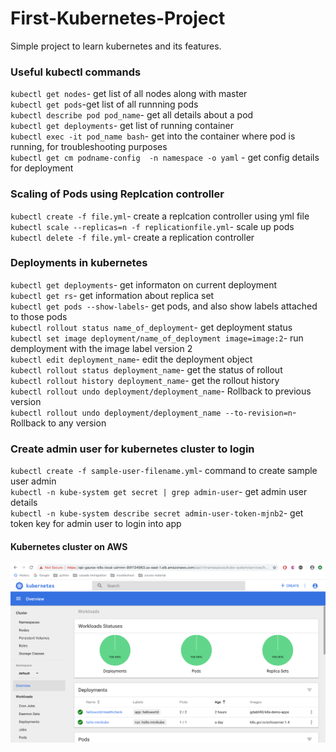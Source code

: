 # First-Kubernetes-Project
Simple project to learn kubernetes and its features.
### Useful kubectl commands
`kubectl get nodes`- get list of all nodes along with master<br /> 
`kubectl get pods`-get list of all runnning pods<br /> 
`kubectl describe pod pod_name`- get all details about a pod<br /> 
`kubectl get deployments`- get list of running container<br /> 
`kubectl exec -it pod_name bash`- get into the container where pod is running, for troubleshooting purposes<br />
`kubectl get cm podname-config  -n namespace -o yaml` - get config details for deployment 
### Scaling of Pods using Replcation controller
`kubectl create -f file.yml`- create a replcation controller using yml file<br />
`kubectl scale --replicas=n -f replicationfile.yml`- scale up pods<br />
`kubectl delete -f file.yml`- create a replication controller<br /> 
### Deployments in kubernetes
`kubectl get deployments`- get informaton on current deployment<br />
`kubectl get rs`- get information about replica set<br />
`kubectl get pods --show-labels`- get pods, and also show labels attached to those pods<br />
`kubectl rollout status name_of_deployment`- get deployment status<br />
`kubectl set image deployment/name_of_deployment image=image:2`- run demployment with the image label version 2<br />
`kubectl edit deployment_name`- edit the deployment object<br />
`kubectl rollout status deployment_name`- get the status of rollout<br />
`kubectl rollout history deployment_name`- get the rollout history<br />
`kubectl rollout undo deployment/deployment_name`- Rollback to previous version<br />`kubectl rollout undo deployment/deployment_name --to-revision=n`- Rollback to any version
### Create admin user for kubernetes cluster to login
`kubectl create -f sample-user-filename.yml`- command to create sample user admin<br />
`kubectl -n kube-system get secret | grep admin-user`- get admin user details<br />
`kubectl -n kube-system describe secret admin-user-token-mjnb2`- get token key for admin user to login into app<br />
#### Kubernetes cluster on AWS
![](images/UI1.png)
